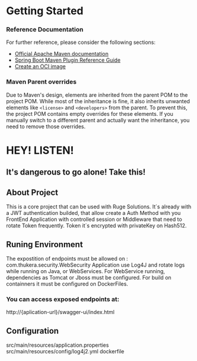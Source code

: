 # Getting Started

### Reference Documentation
For further reference, please consider the following sections:

* [Official Apache Maven documentation](https://maven.apache.org/guides/index.html)
* [Spring Boot Maven Plugin Reference Guide](https://docs.spring.io/spring-boot/3.5.3/maven-plugin)
* [Create an OCI image](https://docs.spring.io/spring-boot/3.5.3/maven-plugin/build-image.html)

### Maven Parent overrides

Due to Maven's design, elements are inherited from the parent POM to the project POM.
While most of the inheritance is fine, it also inherits unwanted elements like `<license>` and `<developers>` from the parent.
To prevent this, the project POM contains empty overrides for these elements.
If you manually switch to a different parent and actually want the inheritance, you need to remove those overrides.

# HEY! LISTEN! 
## It's dangerous to go alone! Take this!

## About Project
This is a core project that can be used with Ruge Solutions. 
It´s already with a JWT authentication builded, that allow create a Auth Method with you FrontEnd Application with controlled session or Middleware that need to rotate Token frequently. 
Token it´s encrypted with privateKey on Hash512. 

## Runing Environment
The expostition of endpoints must be allowed on : com.thukera.security.WebSecurity
Application use Log4J and rotate logs while running on Java, or WebServices. 
For WebService running, dependencies as Tomcat or Jboss must be configured.
For build on containners it must be configured on DockerFiles.

### You can access exposed endpoints at:
http://{aplication-url}/swagger-ui/index.html

## Configuration 
src/main/resources/application.properties
src/main/resources/config/log4j2.yml
dockerfile


